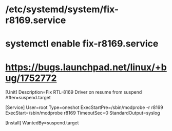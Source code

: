 # /etc/systemd/system/fix-r8169.service
# systemctl enable fix-r8169.service
#
# https://bugs.launchpad.net/linux/+bug/1752772

[Unit]
Description=Fix RTL-8169 Driver on resume from suspend
After=suspend.target

[Service]
User=root
Type=oneshot
ExecStartPre=/sbin/modprobe -r r8169
ExecStart=/sbin/modprobe r8169
TimeoutSec=0
StandardOutput=syslog

[Install]
WantedBy=suspend.target